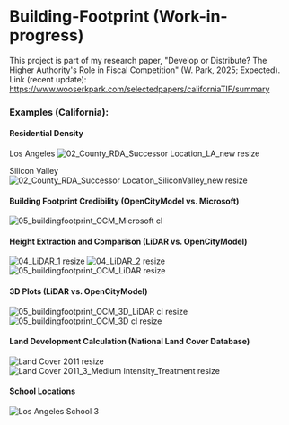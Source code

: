 # Building-Footprint (Work-in-progress)

This project is part of my research paper, "Develop or Distribute? The Higher Authority's Role in Fiscal Competition" (W. Park, 2025; Expected).
Link (recent update): https://www.wooserkpark.com/selectedpapers/californiaTIF/summary

### Examples (California):

#### Residential Density

Los Angeles
![02_County_RDA_Successor Location_LA_new resize](https://github.com/user-attachments/assets/ac3cffc4-49c3-4783-b356-3a5e13662ccc)

Silicon Valley
![02_County_RDA_Successor Location_SiliconValley_new resize](https://github.com/user-attachments/assets/828cb3fa-f7cd-4435-9566-d6c2bf999f63)

#### Building Footprint Credibility (OpenCityModel vs. Microsoft)
![05_buildingfootprint_OCM_Microsoft cl](https://github.com/user-attachments/assets/80a8f990-819b-4eef-817d-6ca0ee3cc830)

#### Height Extraction and Comparison (LiDAR vs. OpenCityModel)
![04_LiDAR_1 resize](https://github.com/user-attachments/assets/90882a5e-a23f-4041-839c-74d3dbd409ee)
![04_LiDAR_2 resize](https://github.com/user-attachments/assets/586aff01-18bc-4953-9dda-c243c6df1348)
![05_buildingfootprint_OCM_LiDAR resize](https://github.com/user-attachments/assets/e815710f-10c6-469b-9888-68223388a53a)

#### 3D Plots (LiDAR vs. OpenCityModel)
![05_buildingfootprint_OCM_3D_LiDAR cl resize](https://github.com/user-attachments/assets/92c37fd6-98f8-4274-8acc-d06273b082c2)
![05_buildingfootprint_OCM_3D cl resize](https://github.com/user-attachments/assets/1e66048c-7deb-4c11-b159-a645bc431da6)

#### Land Development Calculation (National Land Cover Database)
![Land Cover 2011 resize](https://github.com/user-attachments/assets/4df4c09f-9552-4a22-b77a-97667252aeaf)
![Land Cover 2011_3_Medium Intensity_Treatment resize](https://github.com/user-attachments/assets/51c49f67-dc4b-470c-bf14-ddf6b0310595)

#### School Locations
![Los Angeles School 3](https://github.com/user-attachments/assets/3dba57f9-2e77-47df-aecb-d8aedd860112)
